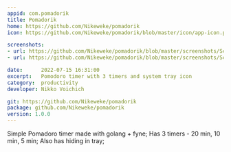 ```yaml
---
appid: com.pomadorik
title: Pomadorik
home: https://github.com/Nikeweke/pomadorik
icon: https://github.com/Nikeweke/pomadorik/blob/master/icon/app-icon.png?raw=true

screenshots:
- url: https://github.com/Nikeweke/pomadorik/blob/master/screenshots/Screenshot_1.png?raw=true
- url: https://github.com/Nikeweke/pomadorik/blob/master/screenshots/Screenshot_2.png?raw=true

date:      2022-07-15 16:31:00
excerpt:   Pomodoro timer with 3 timers and system tray icon
category:  productivity
developer: Nikko Voichich

git: https://github.com/Nikeweke/pomadorik
package: github.com/Nikeweke/pomadorik
version: 1.0.0
---
```


Simple Pomadoro timer made with golang + fyne; Has 3 timers - 20 min, 10 min, 5 min; Also has hiding in tray;
